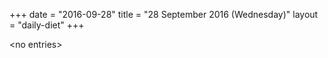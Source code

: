 +++
date = "2016-09-28"
title = "28 September 2016 (Wednesday)"
layout = "daily-diet"
+++


\<no entries\>
